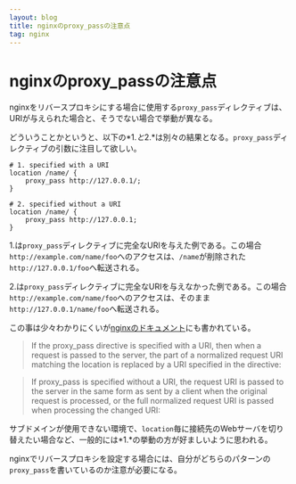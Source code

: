 ```yaml
---
layout: blog
title: nginxのproxy_passの注意点
tag: nginx
---
```


# nginxのproxy_passの注意点

nginxをリバースプロキシにする場合に使用する`proxy_pass`ディレクティブは、URIが与えられた場合と、そうでない場合で挙動が異なる。

どういうことかというと、以下の*1.*と*2.*は別々の結果となる。`proxy_pass`ディレクティブの引数に注目して欲しい。

~~~~
# 1. specified with a URI
location /name/ {
    proxy_pass http://127.0.0.1/;
}
~~~~

~~~~
# 2. specified without a URI
location /name/ {
    proxy_pass http://127.0.0.1;
}
~~~~

1.は`proxy_pass`ディレクティブに完全なURIを与えた例である。この場合`http://example.com/name/foo`へのアクセスは、`/name`が削除された`http://127.0.0.1/foo`へ転送される。

2.は`proxy_pass`ディレクティブに完全なURIを与えなかった例である。この場合`http://example.com/name/foo`へのアクセスは、そのまま`http://127.0.0.1/name/foo`へ転送される。

この事は少々わかりにくいが[nginxのドキュメント](http://nginx.org/en/docs/http/ngx_http_proxy_module.html#proxy_pass)にも書かれている。

>If the proxy_pass directive is specified with a URI, then when a request is passed to the server, the part of a normalized request URI matching the location is replaced by a URI specified in the directive: 

>If proxy_pass is specified without a URI, the request URI is passed to the server in the same form as sent by a client when the original request is processed, or the full normalized request URI is passed when processing the changed URI: 

サブドメインが使用できない環境で、`location`毎に接続先のWebサーバを切り替えたい場合など、一般的には*1.*の挙動の方が好ましいように思われる。

nginxでリバースプロキシを設定する場合には、自分がどちらのパターンの`proxy_pass`を書いているのか注意が必要になる。

